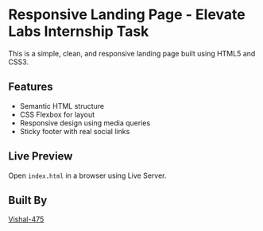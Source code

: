 # Responsive Landing Page - Elevate Labs Internship Task

This is a simple, clean, and responsive landing page built using HTML5 and CSS3.

##  Features
- Semantic HTML structure
- CSS Flexbox for layout
- Responsive design using media queries
- Sticky footer with real social links

##  Live Preview
Open `index.html` in a browser using Live Server.

##  Built By
[Vishal-475](https://github.com/Vishal-475)
